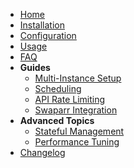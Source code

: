 * [Home](README.md)
* [Installation](installation.md)
* [Configuration](configuration.md)
* [Usage](usage.md)
* [FAQ](faq.md)
* **Guides**
  * [Multi-Instance Setup](guides/multi-instance.md)
  * [Scheduling](guides/scheduling.md)
  * [API Rate Limiting](guides/api-rate-limiting.md)
  * [Swaparr Integration](guides/swaparr.md)
* **Advanced Topics**
  * [Stateful Management](advanced/stateful-management.md)
  * [Performance Tuning](advanced/performance-tuning.md)
* [Changelog](changelog.md) 